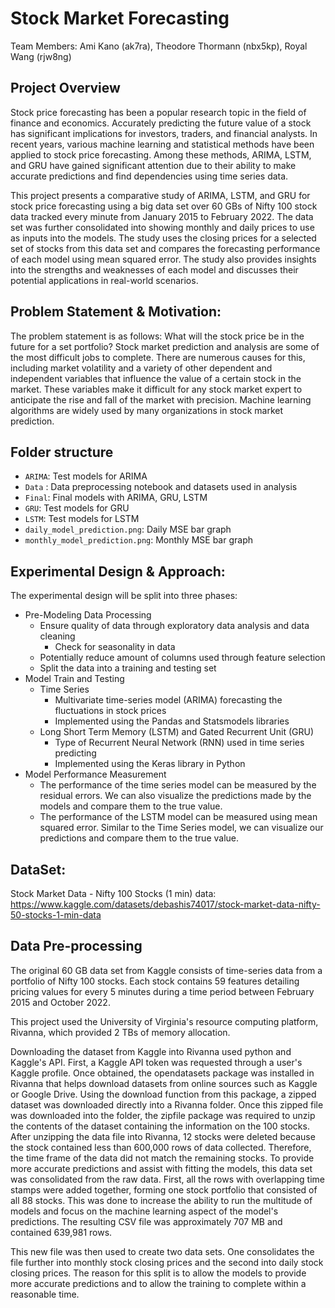# Stock Market Forecasting #
Team Members: Ami Kano (ak7ra), Theodore Thormann (nbx5kp), Royal Wang (rjw8ng)

## Project Overview

Stock price forecasting has been a popular research topic in the field of finance and economics. Accurately predicting the future value of a stock has significant implications for investors, traders, and financial analysts. In recent years, various machine learning and statistical methods have been applied to stock price forecasting. Among these methods, ARIMA, LSTM, and GRU have gained significant attention due to their ability to make accurate predictions and find dependencies using time series data.

This project presents a comparative study of ARIMA, LSTM, and GRU for stock price forecasting using a big data set over 60 GBs of Nifty 100 stock data tracked every minute from January 2015 to February 2022. The data set was further consolidated into showing monthly and daily prices to use as inputs into the models. The study uses the closing prices for a selected set of stocks from this data set and compares the forecasting performance of each model using mean squared error. The study also provides insights into the strengths and weaknesses of each model and discusses their potential applications in real-world scenarios.

## Problem Statement & Motivation:

The problem statement is as follows: What will the stock price be in the future for a set portfolio? Stock market prediction and analysis are some of the most difficult jobs to complete. There are numerous causes for this, including market volatility and a variety of other dependent and independent variables that influence the value of a certain stock in the market. These variables make it difficult for any stock market expert to anticipate the rise and fall of the market with precision. Machine learning algorithms are widely used by many organizations in stock market prediction. 

## Folder structure
* `ARIMA`: Test models for ARIMA
* `Data` : Data preprocessing notebook and datasets used in analysis
* `Final`: Final models with ARIMA, GRU, LSTM
* `GRU`: Test models for GRU
* `LSTM`: Test models for LSTM
* `daily_model_prediction.png`: Daily MSE bar graph
* `monthly_model_prediction.png`: Monthly MSE bar graph

## Experimental Design & Approach:

The experimental design will be split into three phases:
- Pre-Modeling Data Processing
  - Ensure quality of data through exploratory data analysis and data cleaning
      - Check for seasonality in data
  - Potentially reduce amount of columns used through feature selection
  - Split the data into a training and testing set
- Model Train and Testing
  - Time Series
    - Multivariate time-series model (ARIMA) forecasting the fluctuations in stock prices
    - Implemented using the Pandas and Statsmodels libraries
  - Long Short Term Memory (LSTM) and Gated Recurrent Unit (GRU)
    - Type of Recurrent Neural Network (RNN) used in time series predicting
    - Implemented using the Keras library in Python
- Model Performance Measurement
  - The performance of the time series model can be measured by the residual errors. We can also visualize the predictions made by the models and compare them to the true value.
  - The performance of the LSTM model can be measured using mean squared error. Similar to the Time Series model, we can visualize our predictions and compare them to the true value.


## DataSet:

Stock Market Data - Nifty 100 Stocks (1 min) data:
https://www.kaggle.com/datasets/debashis74017/stock-market-data-nifty-50-stocks-1-min-data

## Data Pre-processing

The original 60 GB data set from Kaggle consists of time-series data from a portfolio of Nifty 100 stocks. Each stock contains 59 features detailing pricing values for every 5 minutes during a time period between February 2015 and October 2022.

This project used the University of Virginia's resource computing platform, Rivanna, which provided 2 TBs of memory allocation.

Downloading the dataset from Kaggle into Rivanna used python and Kaggle's API. First, a Kaggle API token was requested through a user's Kaggle profile. Once obtained, the opendatasets package was installed in Rivanna that helps download datasets from online sources such as Kaggle or Google Drive. Using the download function from this package, a zipped dataset was downloaded directly into a Rivanna folder. Once this zipped file was downloaded into the folder, the zipfile package was required to unzip the contents of the dataset containing the information on the 100 stocks. After unzipping the data file into Rivanna, 12 stocks were deleted because the stock contained less than 600,000 rows of data collected. Therefore, the time frame of the data did not match the remaining stocks. To provide more accurate predictions and assist with fitting the models, this data set was consolidated from the raw data. First, all the rows with overlapping time stamps were added together, forming one stock portfolio that consisted of all 88 stocks. This was done to increase the ability to run the multitude of models and focus on the machine learning aspect of the model's predictions. The resulting CSV file was approximately 707 MB and contained 639,981 rows. 

This new file was then used to create two data sets. One consolidates the file further into monthly stock closing prices and the second into daily stock closing prices. The reason for this split is to allow the models to provide more accurate predictions and to allow the training to complete within a reasonable time.
